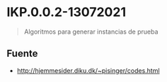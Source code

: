 # IKP.0.0.2-13072021

> Algoritmos para generar instancias de prueba


## Fuente

* http://hjemmesider.diku.dk/~pisinger/codes.html
